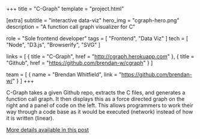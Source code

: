 +++
title = "C-Graph"
template = "project.html"

[extra]
subtitle = "interactive data-viz"
hero_img = "cgraph-hero.png"
description = "A function call graph visualizer for C"

role = "Sole frontend developer" 
tags = [ "Frontend", "Data Viz" ]
tech = [ "Node", "D3.js", "Browserify", "SVG" ]

links = [
    { title = "C-Graph", href = "http://cgraph.herokuapp.com" },
    { title = "Github", href = "https://github.com/brendan-w/cgraph" }
]

team = [ 
    { name = "Brendan Whitfield", link = "https://github.com/brendan-w/" }
]
+++

C-Graph takes a given Github repo, extracts the C files, and generates a function call graph. It then displays this as a force directed graph on the right and a panel of code on the left. This allows programmers to work their way through a code base as it would be executed (network) instead of how it is written (linear).

[More details available in this post](@/posts/c-graph-a-new-tool-to-grok-c-source-code.md)
